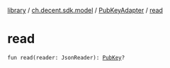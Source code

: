 [library](../../index.md) / [ch.decent.sdk.model](../index.md) / [PubKeyAdapter](index.md) / [read](./read.md)

# read

`fun read(reader: JsonReader): `[`PubKey`](../-pub-key/index.md)`?`